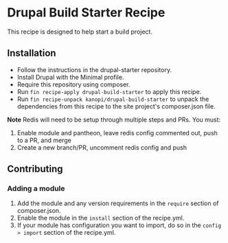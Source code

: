 # Drupal Build Starter Recipe

This recipe is designed to help start a build project.

## Installation

- Follow the instructions in the drupal-starter repository.
- Install Drupal with the Minimal profile.
- Require this repository using composer.
- Run `fin recipe-apply drupal-build-starter` to apply this recipe.
- Run `fin recipe-unpack kanopi/drupal-build-starter` to unpack the dependencies
 from this recipe to the site project's composer.json file.

**Note** 
Redis will need to be setup through multiple steps and PRs. You must:
1. Enable module and pantheon, leave redis config commented out, push to a PR, and merge
2. Create a new branch/PR, uncomment redis config and push

## Contributing

### Adding a module

1. Add the module and any version requirements in the `require` section of composer.json.
2. Enable the module in the `install` section of the recipe.yml.
3. If your module has configuration you want to import, do so in the `config > import` section of the recipe.yml.
